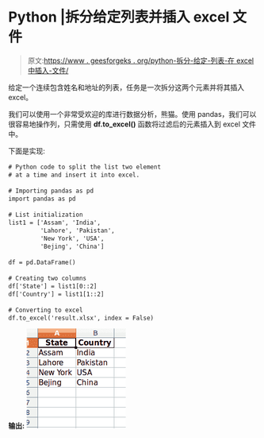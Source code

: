 # Python |拆分给定列表并插入 excel 文件

> 原文:[https://www . geesforgeks . org/python-拆分-给定-列表-在 excel 中插入-文件/](https://www.geeksforgeeks.org/python-split-given-list-and-insert-in-excel-file/)

给定一个连续包含姓名和地址的列表，任务是一次拆分这两个元素并将其插入 excel。

我们可以使用一个非常受欢迎的库进行数据分析，熊猫。使用 pandas，我们可以很容易地操作列，只需使用 **df.to_excel()** 函数将过滤后的元素插入到 excel 文件中。

下面是实现:

```
# Python code to split the list two element 
# at a time and insert it into excel.

# Importing pandas as pd
import pandas as pd

# List initialization
list1 = ['Assam', 'India',
         'Lahore', 'Pakistan', 
         'New York', 'USA',
         'Bejing', 'China']

df = pd.DataFrame()

# Creating two columns
df['State'] = list1[0::2]
df['Country'] = list1[1::2]

# Converting to excel
df.to_excel('result.xlsx', index = False)
```

**输出:**
![](img/aba11fcfed2f05f704aea7f70ba983a9.png)